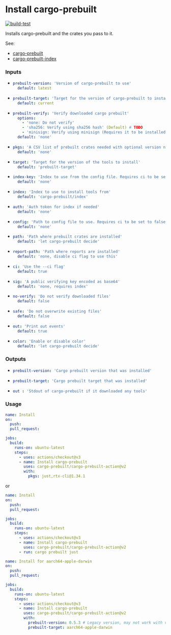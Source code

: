 # Install cargo-prebuilt

[![build-test](https://github.com/cargo-prebuilt/cargo-prebuilt-action/actions/workflows/test.yml/badge.svg)](https://github.com/cargo-prebuilt/cargo-prebuilt-action/actions/workflows/test.yml)

Installs cargo-prebuilt and the crates you pass to it.

See:
- [cargo-prebuilt](https://github.com/cargo-prebuilt/cargo-prebuilt)
- [cargo-prebuilt-index](https://github.com/cargo-prebuilt/index)

### Inputs

- ```yaml
  prebuilt-version: 'Version of cargo-prebuilt to use'
    default: latest
  ```
- ```yaml
  prebuilt-target: 'Target for the version of cargo-prebuilt to install'
    default: current
  ```
- ```yaml
  prebuilt-verify: 'Verify downloaded cargo prebuilt'
    options:
      - 'none: Do not verify'
      - 'sha256: Verify using sha256 hash' (Default) # TODO
      - 'minisign: Verify using minisign (Requires it to be installed and on the PATH)' # TODO
    default: 'none'
  ```
- ```yaml
  pkgs: 'A CSV list of prebuilt crates needed with optional version numbers (see cargo-prebuilt cli)'
    default: 'none'
  ```
- ```yaml
  target: 'Target for the version of the tools to install'
    default: 'prebuilt-target'
  ```
- ```yaml
  index-key: 'Index to use from the config file. Requires ci to be set to false if using'
    default: 'none'
  ```
- ```yaml
  index: 'Index to use to install tools from'
    default: 'cargo-prebuilt/index'
  ```
- ```yaml
  auth: 'Auth token for index if needed'
    default: 'none'
  ```
- ```yaml
  config: 'Path to config file to use. Requires ci to be set to false if using'
    default: 'none'
  ```
- ```yaml
  path: 'Path where prebuilt crates are installed'
    default: 'let cargo-prebuilt decide'
  ```
- ```yaml
  report-path: 'Path where reports are installed'
    default: 'none, disable ci flag to use this'
  ```
- ```yaml
  ci: 'Use the --ci flag'
    default: true
  ```
- ```yaml
  sig: 'A public verifying key encoded as base64'
    default: 'none, requires index'
  ```
- ```yaml
  no-verify: 'Do not verify downloaded files'
    default: false
  ```
- ```yaml
  safe: 'Do not overwrite existing files'
    default: false
  ```
- ```yaml
  out: 'Print out events'
    default: true
  ```
- ```yaml
  color: 'Enable or disable color'
    default: 'let cargo-prebuilt decide'
  ```

### Outputs

- ```yaml
  prebuilt-version: 'Cargo prebuilt version that was installed'
  ```
- ```yaml
  prebuilt-target: 'Cargo prebuilt target that was installed'
  ```
- ```yaml
  out : 'Stdout of cargo-prebuilt if it downloaded any tools'
  ```

### Usage

```yaml
name: Install
on:
  push:
  pull_request:

jobs:
  build:
    runs-on: ubuntu-latest
    steps:
      - uses: actions/checkout@v3
      - name: Install cargo-prebuilt
        uses: cargo-prebuilt/cargo-prebuilt-action@v2
        with:
          pkgs: just,rtx-cli@1.34.1
```
or
```yaml
name: Install
on:
  push:
  pull_request:

jobs:
  build:
    runs-on: ubuntu-latest
    steps:
      - uses: actions/checkout@v3
      - name: Install cargo-prebuilt
        uses: cargo-prebuilt/cargo-prebuilt-action@v2
      - run: cargo prebuilt just
```

```yaml
name: Install for aarch64-apple-darwin
on:
  push:
  pull_request:

jobs:
  build:
    runs-on: ubuntu-latest
    steps:
      - uses: actions/checkout@v3
      - name: Install cargo-prebuilt
        uses: cargo-prebuilt/cargo-prebuilt-action@v2
        with:
          prebuilt-version: 0.5.3 # Legacy version, may not work with v2 action
          prebuilt-target: aarch64-apple-darwin
```

